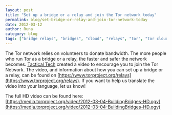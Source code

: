 ```yaml
---
layout: post
title: "Set up a bridge or a relay and join the Tor network today"
permalink: blog/set-bridge-or-relay-and-join-tor-network-today
date: 2012-03-12
author: Runa
category: blog
tags: ["bridge relays", "bridges", "cloud", "relays", "tor", "tor cloud", "video"]
---
```


The Tor network relies on volunteers to donate bandwidth. The more people who run Tor as a bridge or a relay, the faster and safer the network becomes. [Tactical Tech](https://www.tacticaltech.org/) created a video to encourage you to join the Tor Network. The video, and information about how you can set up a bridge or a relay, can be found on [https://www.torproject.org/relays](https://www.torproject.org/relays). If you want to help us translate the video into your language, let us know!

The full HD video can be found here: [https://media.torproject.org/video/2012-03-04-BuildingBridges-HD.ogv](https://media.torproject.org/video/2012-03-04-BuildingBridges-HD.ogv)

